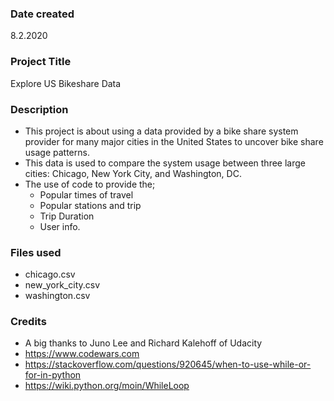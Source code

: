 ### Date created
8.2.2020

### Project Title
Explore US Bikeshare Data

### Description
* This project is about using a data provided by a bike share system provider for many major cities in the United States to uncover bike share usage patterns.
* This data is used to compare the system usage between three large cities: Chicago, New York City, and Washington, DC.
* The use of code to provide the;
    * Popular times of travel
    * Popular stations and trip
    * Trip Duration
    * User info.

### Files used
* chicago.csv
* new_york_city.csv
* washington.csv

### Credits
* A big thanks to Juno Lee and Richard Kalehoff of Udacity
* https://www.codewars.com
* https://stackoverflow.com/questions/920645/when-to-use-while-or-for-in-python
* https://wiki.python.org/moin/WhileLoop

